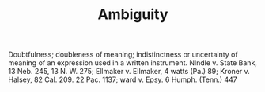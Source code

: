 ---
title: Ambiguity
permalink: "/definitions/ambiguity.html"
body: Doubtfulness; doubleness of meaning; indistinctness or uncertainty of meaning
  of an expression used in a written instrument. Nlndle v. State Bank, 13 Neb. 245,
  13 N. W. 275; Ellmaker v. Ellmaker, 4 watts (Pa.) 89; Kroner v. Halsey, 82 Cal.
  209. 22 Pac. 1137; ward v. Epsy. 6 Humph. (Tenn.) 447
published_at: '2018-07-07'
layout: post
---